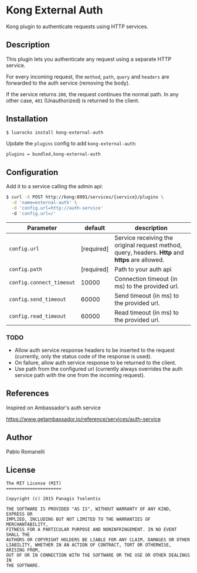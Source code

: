 # Kong External Auth

Kong plugin to authenticate requests using HTTP services.

## Description

This plugin lets you authenticate any request using a separate HTTP service.

For every incoming request, the `method`, `path`, `query` and `headers` are forwarded to the auth service (removing the body).

If the service returns `200`, the request continues the normal path.
In any other case, `401` (Unauthorized) is returned to the client.

## Installation

```bash
$ luarocks install kong-external-auth
```

Update the `plugins` config to add `kong-external-auth`:

```
plugins = bundled,kong-external-auth
```

## Configuration

Add it to a service calling the admin api:

```bash
$ curl -X POST http://kong:8001/services/{service}/plugins \
  -d 'name=external-auth' \
  -d 'config.url=http://auth-service'
  -d 'config.url=/'
```

| Parameter | default | description |
| ---       | ---     | ---         |
| `config.url` | [required] | Service receiving the original request method, query, headers. **Http** and **https** are allowed. |
| `config.path` | [required] | Path to your auth api |
| `config.connect_timeout` | 10000 | Connection timeout (in ms) to the provided url. |
| `config.send_timeout` | 60000 | Send timeout (in ms) to the provided url. |
| `config.read_timeout` | 60000 | Read timeout (in ms) to the provided url. |

### TODO
- Allow auth service response headers to be inserted to the request (currently, only the status code of the response is used).
- On failure, allow auth service response to be returned to the client.
- Use path from the configured url (currently always overrides the auth service path with the one from the incoming request).

## References
Inspired on Ambassador's auth service

https://www.getambassador.io/reference/services/auth-service

## Author
Pablo Romanelli

## License
```
The MIT License (MIT)
=====================

Copyright (c) 2015 Panagis Tselentis

THE SOFTWARE IS PROVIDED "AS IS", WITHOUT WARRANTY OF ANY KIND, EXPRESS OR
IMPLIED, INCLUDING BUT NOT LIMITED TO THE WARRANTIES OF MERCHANTABILITY,
FITNESS FOR A PARTICULAR PURPOSE AND NONINFRINGEMENT. IN NO EVENT SHALL THE
AUTHORS OR COPYRIGHT HOLDERS BE LIABLE FOR ANY CLAIM, DAMAGES OR OTHER
LIABILITY, WHETHER IN AN ACTION OF CONTRACT, TORT OR OTHERWISE, ARISING FROM,
OUT OF OR IN CONNECTION WITH THE SOFTWARE OR THE USE OR OTHER DEALINGS IN
THE SOFTWARE.
```
